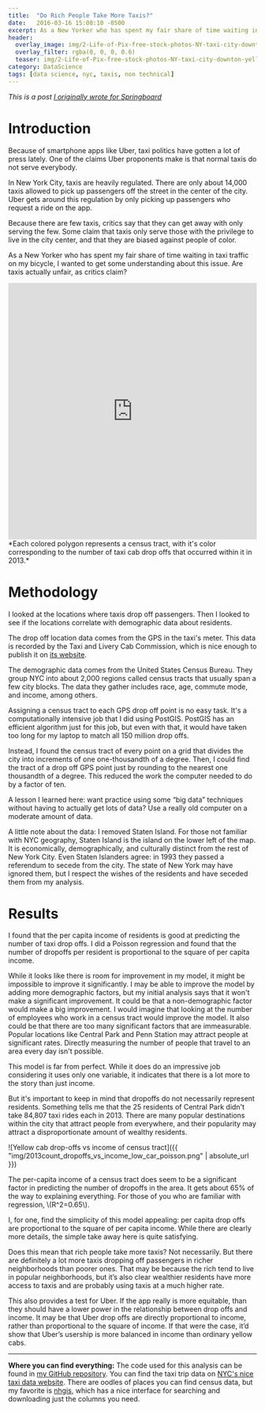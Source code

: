 ```yaml
---
title:  "Do Rich People Take More Taxis?"
date:   2016-03-16 15:08:10 -0500
excerpt: As a New Yorker who has spent my fair share of time waiting in taxi traffic on my bicycle, I wanted to get some understanding about where taxis go and who uses them. Are taxis actually unfair, as critics claim?
header:
  overlay_image: img/2-Life-of-Pix-free-stock-photos-NY-taxi-city-downton-yellow-leeroy.jpg
  overlay_filter: rgba(0, 0, 0, 0.6)
  teaser: img/2-Life-of-Pix-free-stock-photos-NY-taxi-city-downton-yellow-leeroy.jpg
category: DataScience
tags: [data science, nyc, taxis, non technical]
---
```

<script src="https://cdnjs.cloudflare.com/ajax/libs/mathjax/2.7.0/MathJax.js?config=TeX-AMS-MML_HTMLorMML" type="text/javascript"></script>

*This is a post [I originally wrote for Springboard](https://www.springboard.com/blog/do-rich-people-take-more-taxis/)*



# Introduction

Because of smartphone apps like Uber, taxi politics have gotten a lot of press lately. One of the claims Uber proponents make is that normal taxis do not serve everybody.

In New York City, taxis are heavily regulated. There are only about 14,000 taxis allowed to pick up passengers off the street in the center of the city. Uber gets around this regulation by only picking up passengers who request a ride on the app.

Because there are few taxis, critics say that they can get away with only serving the few. Some claim that taxis only serve those with the privilege to live in the city center, and that they are biased against people of color.

As a New Yorker who has spent my fair share of time waiting in taxi traffic on my bicycle, I wanted to get some understanding about this issue. Are taxis actually unfair, as critics claim?

<iframe width="100%" height="520" frameborder="0" src="https://thomasproctor.carto.com/viz/9b07d6aa-3d0c-487e-9dbd-06a0645c890e/embed_map?zoom=5&center_lat=40.717449&center_lon=-73.956368" allowfullscreen webkitallowfullscreen mozallowfullscreen oallowfullscreen msallowfullscreen></iframe>
*Each colored polygon represents a census tract, with it's color corresponding to the number of taxi cab drop offs that occurred within it in 2013.*

# Methodology

I looked at the locations where taxis drop off passengers. Then I looked to see if the locations correlate with demographic data about residents.

The drop off location data comes from the GPS in the taxi's meter. This data is recorded by the Taxi and Livery Cab Commission, which is nice enough to publish it on [its website][TLC-link].

The demographic data comes from the United States Census Bureau.  They group NYC into about 2,000 regions called census tracts that usually span a few city blocks. The data they gather includes race, age, commute mode, and income, among others.

Assigning a census tract to each GPS drop off point is no easy task. It's a computationally intensive job that I did using PostGIS. PostGIS has an efficient algorithm just for this job, but even with that, it would have taken too long for my laptop to match all 150 million drop offs.

Instead, I found the census tract of every point on a grid that divides the city into increments of one one-thousandth of a degree. Then, I could find the tract of a drop off GPS point just by rounding to the nearest one thousandth of a degree. This reduced the work the computer needed to do by a factor of ten.

A lesson I learned here: want practice using some “big data” techniques without having to actually get lots of data? Use a really old computer on a moderate amount of data.

A little note about the data: I removed Staten Island. For those not familiar with NYC geography, Staten Island is the island on the lower left of the map. It is economically, demographically, and culturally distinct from the rest of New York City. Even Staten Islanders agree: in 1993 they passed a referendum to secede from the city. The state of New York may have ignored them, but I respect the wishes of the residents and have seceded them from my analysis.

# Results

I found that the per capita income of residents is good at predicting the number of taxi drop offs. I did a Poisson regression and found that the number of dropoffs per resident is proportional to the square of per capita income.

While it looks like there is room for improvement in my model, it might be impossible to improve it significantly. I may be able to improve the model by adding more demographic factors, but my initial analysis says that it won't make a significant improvement. It could be that a non-demographic factor would make a big improvement. I would imagine that looking at the number of employees who work in a census tract would improve the model. It also could be that there are too many significant factors that are immeasurable. Popular locations like Central Park and Penn Station may attract people at significant rates. Directly measuring the number of people that travel to an area every day isn't possible.

This model is far from perfect. While it does do an impressive job considering it uses only one variable, it indicates that there is a lot more to the story than just income.

But it's important to keep in mind that dropoffs do not necessarily represent residents. Something tells me that the 25 residents of Central Park didn't take 84,807 taxi rides each in 2013. There are many popular destinations within the city that attract people from everywhere, and their popularity may attract a disproportionate amount of wealthy residents.

![Yellow cab drop-offs vs income of census tract]({{ "img/2013count_dropoffs_vs_income_low_car_poisson.png" | absolute_url }})

The per-capita income of a census tract does seem to be a significant factor in predicting the number of dropoffs in the area. It gets about 65% of the way to explaining everything.  For those of you who are familiar with regression, \\(R^2=0.65\\).

I, for one, find the simplicity of this model appealing: per capita drop offs are proportional to the square of per capita income. While there are clearly more details, the simple take away here is quite satisfying.

Does this mean that rich people take more taxis? Not necessarily. But there are definitely a lot more taxis dropping off passengers in richer neighborhoods than poorer ones. That may be because the rich tend to live in popular neighborhoods, but it’s also clear wealthier residents have more access to taxis and are probably using taxis at a much higher rate.

This also provides a test for Uber. If the app really is more equitable, than they should have a lower power in the relationship between drop offs and income. It may be that Uber drop offs are directly proportional to income, rather than proportional to the square of income. If that were the case, it’d show that Uber’s usership is more balanced in income than ordinary yellow cabs.

---

**Where you can find everything:** The code used for this analysis can be found in [my GitHub repository][GitHub-link]. You can find the taxi trip data on [NYC's nice taxi data website][NYC-taxi-link]. There are oodles of places you can find census data, but my favorite is [nhgis][nhgis-link], which has a nice interface for searching and downloading just the columns you need.


[TLC-link]: http://www.nyc.gov/html/tlc/html/about/trip_record_data.shtml
[GitHub-link]: https://github.com/ThomasProctor/Slide-Rule-Data-Intensive/tree/master/DataStory
[NYC-taxi-link]: http://www.nyc.gov/html/tlc/html/about/trip_record_data.shtml
[nhgis-link]: https://www.nhgis.org/
